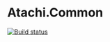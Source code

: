 Atachi.Common
============

[![Build status](https://ci.appveyor.com/api/projects/status/gosvcu1lq8xb995n)](https://ci.appveyor.com/project/atachimiko/atachi-common)

